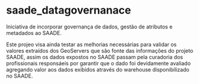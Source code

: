 # saade_datagovernanace

Iniciativa de incorporar governança de dados, gestão de atributos e metadados ao SAADE.

Este projeo visa ainda testar as melhorias necessárias para validar os valores extraídos dos GeoServers que são fonte das informações do projeto SAADE, assim os dados expostos no SAADE passam pela curadoria dos profissionais responsáeis por garantir que o dado foi devidamente avaliado agregando valor aos dados exibidos através do warehouse disponibilizado no SAADE.